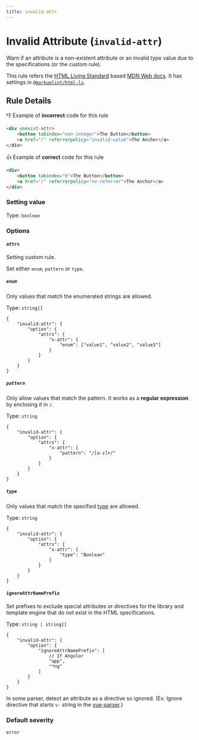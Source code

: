```yaml
---
title: invalid-attr
---
```


# Invalid Attribute (`invalid-attr`)

Warn if an attribute is a non-existent attribute or an invalid type value due to the specifications (or the custom rule).

This rule refers the [HTML Living Standard](https://html.spec.whatwg.org/) based [MDN Web docs](https://developer.mozilla.org/en/docs/Web/HTML). It has settings in [`@markuplint/html-ls`](https://github.com/markuplint/markuplint/tree/master/packages/%40markuplint/html-ls/src/attributes).

## Rule Details

👎 Example of **incorrect** code for this rule

```html
<div unexist-attr>
	<button tabindex="non-integer">The Button</button>
	<a href="/" referrerpolicy="invalid-value">The Anchor</a>
</div>
```

👍 Example of **correct** code for this rule

```html
<div>
	<button tabindex="0">The Button</button>
	<a href="/" referrerpolicy="no-referrer">The Anchor</a>
</div>
```

### Setting value

Type: `boolean`

### Options

#### `attrs`

Setting custom rule.

Set either `enum`, `pattern` or `type`.

##### `enum`

Only values ​​that match the enumerated strings are allowed.

Type: `string[]`

```json:title=.markuplintrc
{
	"invalid-attr": {
		"option": {
			"attrs": {
				"x-attr": {
					"enum": ["value1", "value2", "value3"]
				}
			}
		}
	}
}
```

##### `pattern`

Only allow values ​​that match the pattern. It works as a **regular expression** by enclosing it in `/`.

Type: `string`

```json:title=.markuplintrc
{
	"invalid-attr": {
		"option": {
			"attrs": {
				"x-attr": {
					"pattern": "/[a-z]+/"
				}
			}
		}
	}
}
```

##### `type`

Only values that match the specified [type](https://github.com/markuplint/markuplint/blob/master/packages/%40markuplint/ml-spec/src/types.ts#L129-L163) are allowed.

Type: `string`

```json:title=.markuplintrc
{
	"invalid-attr": {
		"option": {
			"attrs": {
				"x-attr": {
					"type": "Boolean"
				}
			}
		}
	}
}
```

#### `ignoreAttrNamePrefix`

Set prefixes to exclude special attributes or directives for the library and template engine that do not exist in the HTML specifications.

Type: `string | string[]`

```json:title=.markuplintrc
{
	"invalid-attr": {
		"option": {
			"ignoreAttrNamePrefix": [
				// If Angular
				"app",
				"*ng"
			]
		}
	}
}
```

In some parser, detect an attribute as a directive so ignored. (Ex: Ignore directive that starts `v-` string in the [vue-parser](https://github.com/markuplint/markuplint/tree/master/packages/@markuplint/vue-parser).)

### Default severity

`error`
